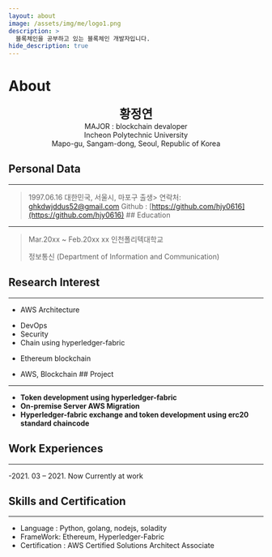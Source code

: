 ```yaml
---
layout: about
image: /assets/img/me/logo1.png
description: >
  블록체인을 공부하고 있는 블록체인 개발자입니다.
hide_description: true
---
```


# About
<!--author-->

<center>
<span style="font-size:170%;font-weight:bold"> 황정연
</span>
</center>
<center>MAJOR : blockchain devaloper</center>
<center>Incheon Polytechnic University</center>
<center>Mapo-gu, Sangam-dong, Seoul, Republic of Korea</center>

## Personal Data
---
> 1997.06.16 대한민국, 서울시, 마포구 출생> 연락처: ghkdwjddus52@gmail.com
> Github : [https://github.com/hjy0616](https://github.com/hjy0616) ## Education
---
> Mar.20xx ~ Feb.20xx xx 인천폴리텍대학교
>
> 정보통신 (Department of Information and Communication)

## Research Interest
---
* AWS Architecture
+ DevOps
+ Security
+ Chain using hyperledger-fabric
* Ethereum blockchain

+ AWS, Blockchain ## Project
---
* **Token development using hyperledger-fabric**
* **On-premise Server AWS Migration**
* **Hyperledger-fabric exchange and token development using erc20 standard chaincode**

## Work Experiences
---
-2021. 03 – 2021. Now
Currently at work

## Skills and Certification
---
- Language : Python, golang, nodejs, soladity
- FrameWork: Ethereum, Hyperledger-Fabric
- Certification : AWS Certified Solutions Architect Associate